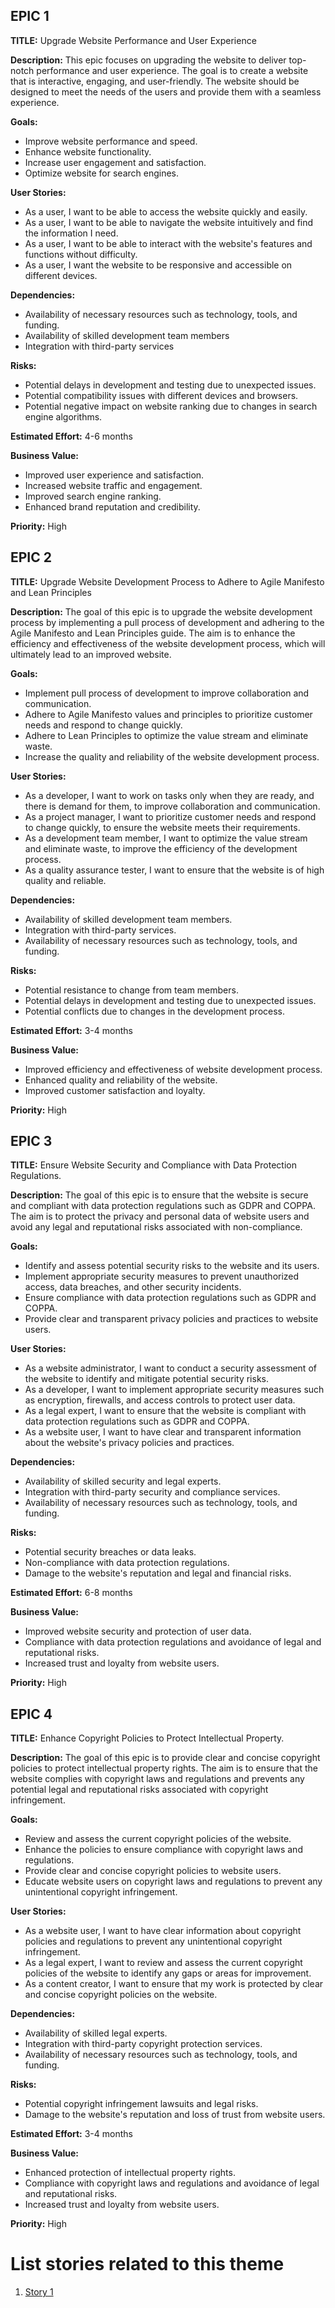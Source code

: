 ## EPIC 1

**TITLE:** Upgrade Website Performance and User Experience

**Description:** This epic focuses on upgrading the website to deliver top-notch performance and user experience. The goal is to create a website that is interactive, engaging, and user-friendly. The website should be designed to meet the needs of the users and provide them with a seamless experience.

**Goals:**
* Improve website performance and speed.
* Enhance website functionality.
* Increase user engagement and satisfaction.
* Optimize website for search engines.

**User Stories:**
* As a user, I want to be able to access the website quickly and easily.
* As a user, I want to be able to navigate the website intuitively and find the information I need.
* As a user, I want to be able to interact with the website's features and functions without difficulty.
* As a user, I want the website to be responsive and accessible on different devices.

**Dependencies:**
* Availability of necessary resources such as technology, tools, and funding.
* Availability of skilled development team members
* Integration with third-party services

**Risks:**
* Potential delays in development and testing due to unexpected issues.
* Potential compatibility issues with different devices and browsers.
* Potential negative impact on website ranking due to changes in search engine algorithms.

**Estimated Effort:** 4-6 months

**Business Value:**
* Improved user experience and satisfaction.
* Increased website traffic and engagement.
* Improved search engine ranking.
* Enhanced brand reputation and credibility.

**Priority:** High


## EPIC 2

**TITLE:** Upgrade Website Development Process to Adhere to Agile Manifesto and Lean Principles

**Description:** The goal of this epic is to upgrade the website development process by implementing a pull process of development and adhering to the Agile Manifesto and Lean Principles guide. The aim is to enhance the efficiency and effectiveness of the website development process, which will ultimately lead to an improved website.

**Goals:**
* Implement pull process of development to improve collaboration and communication.
* Adhere to Agile Manifesto values and principles to prioritize customer needs and respond to change quickly.
* Adhere to Lean Principles to optimize the value stream and eliminate waste.
* Increase the quality and reliability of the website development process.

**User Stories:**
* As a developer, I want to work on tasks only when they are ready, and there is demand for them, to improve collaboration and communication.
* As a project manager, I want to prioritize customer needs and respond to change quickly, to ensure the website meets their requirements.
* As a development team member, I want to optimize the value stream and eliminate waste, to improve the efficiency of the development process.
* As a quality assurance tester, I want to ensure that the website is of high quality and reliable.

**Dependencies:**
* Availability of skilled development team members.
* Integration with third-party services.
* Availability of necessary resources such as technology, tools, and funding.

**Risks:**
* Potential resistance to change from team members.
* Potential delays in development and testing due to unexpected issues.
* Potential conflicts due to changes in the development process.

**Estimated Effort:** 3-4 months

**Business Value:**
* Improved efficiency and effectiveness of website development process.
* Enhanced quality and reliability of the website.
* Improved customer satisfaction and loyalty.

**Priority:** High


## EPIC 3

**TITLE:** Ensure Website Security and Compliance with Data Protection Regulations.

**Description:** The goal of this epic is to ensure that the website is secure and compliant with data protection regulations such as GDPR and COPPA. The aim is to protect the privacy and personal data of website users and avoid any legal and reputational risks associated with non-compliance.

**Goals:**
* Identify and assess potential security risks to the website and its users.
* Implement appropriate security measures to prevent unauthorized access, data breaches, and other security incidents.
* Ensure compliance with data protection regulations such as GDPR and COPPA.
* Provide clear and transparent privacy policies and practices to website users.

**User Stories:**
* As a website administrator, I want to conduct a security assessment of the website to identify and mitigate potential security risks.
* As a developer, I want to implement appropriate security measures such as encryption, firewalls, and access controls to protect user data.
* As a legal expert, I want to ensure that the website is compliant with data protection regulations such as GDPR and COPPA.
* As a website user, I want to have clear and transparent information about the website's privacy policies and practices.

**Dependencies:**
* Availability of skilled security and legal experts.
* Integration with third-party security and compliance services.
* Availability of necessary resources such as technology, tools, and funding.

**Risks:**
* Potential security breaches or data leaks.
* Non-compliance with data protection regulations.
* Damage to the website's reputation and legal and financial risks.

**Estimated Effort:** 6-8 months

**Business Value:**
* Improved website security and protection of user data.
* Compliance with data protection regulations and avoidance of legal and reputational risks.
* Increased trust and loyalty from website users.

**Priority:** High


## EPIC 4

**TITLE:** Enhance Copyright Policies to Protect Intellectual Property.

**Description:** The goal of this epic is to provide clear and concise copyright policies to protect intellectual property rights. The aim is to ensure that the website complies with copyright laws and regulations and prevents any potential legal and reputational risks associated with copyright infringement.

**Goals:**
* Review and assess the current copyright policies of the website.
* Enhance the policies to ensure compliance with copyright laws and regulations.
* Provide clear and concise copyright policies to website users.
* Educate website users on copyright laws and regulations to prevent any unintentional copyright infringement.

**User Stories:**
* As a website user, I want to have clear information about copyright policies and regulations to prevent any unintentional copyright infringement.
* As a legal expert, I want to review and assess the current copyright policies of the website to identify any gaps or areas for improvement.
* As a content creator, I want to ensure that my work is protected by clear and concise copyright policies on the website.

**Dependencies:**
* Availability of skilled legal experts.
* Integration with third-party copyright protection services.
* Availability of necessary resources such as technology, tools, and funding.

**Risks:**
* Potential copyright infringement lawsuits and legal risks.
* Damage to the website's reputation and loss of trust from website users.

**Estimated Effort:** 3-4 months

**Business Value:**
* Enhanced protection of intellectual property rights.
* Compliance with copyright laws and regulations and avoidance of legal and reputational risks.
* Increased trust and loyalty from website users.

**Priority:** High



# List stories related to this theme
1. [Story 1](documentation/templates/theme/initiatives/epics/stories/story_template.md)